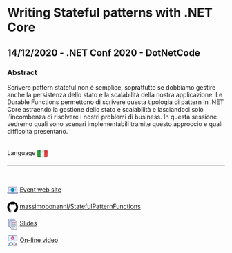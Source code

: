 # Writing Stateful patterns with .NET Core
## 14/12/2020 - .NET Conf 2020 - DotNetCode
### Abstract
Scrivere pattern stateful non è semplice, soprattutto se dobbiamo gestire anche la persistenza dello stato e la scalabilità della nostra applicazione. Le Durable Functions permettono di scrivere questa tipologia di pattern in .NET Core astraendo la gestione dello stato e scalabilità e lasciandoci solo l'incombenza di risolvere i nostri problemi di business. In questa sessione vedremo quali sono scenari implementabili tramite questo approccio e quali difficoltà presentano.

<br/>
Language <img width="25" src="https://raw.githubusercontent.com/massimobonanni/massimobonanni/master/images/flagitaly.svg" style="vertical-align:middle">

<br/>

---

<br/>
<p>
<img width="25" src="https://raw.githubusercontent.com/massimobonanni/massimobonanni/master/images/eventwebsite.svg" style="vertical-align:middle"> 
<a href="https://dotnetconf.it/">Event web site</a>
</p>

<p>
<img width="25" src="https://raw.githubusercontent.com/massimobonanni/massimobonanni/master/images/github.svg" style="vertical-align:middle"> 
<a href="https://github.com/massimobonanni/StatefulPatternFunctions" target="_blank">massimobonanni/StatefulPatternFunctions</a>
</p>

<p>
<img width="25" src="https://raw.githubusercontent.com/massimobonanni/massimobonanni/master/images/slides.svg" style="vertical-align:middle"> 
<a href="https://raw.githubusercontent.com/massimobonanni/massimobonanni/master/slides/20201214.pdf">Slides</a>
</p>

<p>
<img width="25" src="https://raw.githubusercontent.com/massimobonanni/massimobonanni/master/images/video.svg" style="vertical-align:middle"> 
<a href="https://www.youtube.com/watch?v=OrnGxRWEp0M" target="_blank">On-line video</a>
</p> 